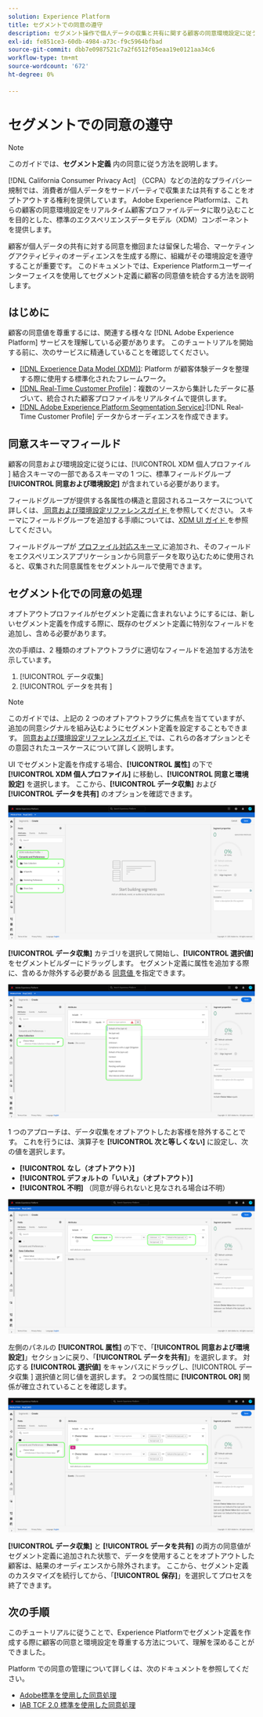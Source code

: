 ```yaml
---
solution: Experience Platform
title: セグメントでの同意の遵守
description: セグメント操作で個人データの収集と共有に関する顧客の同意環境設定に従う方法を説明します。
exl-id: fe851ce3-60db-4984-a73c-f9c5964bfbad
source-git-commit: dbb7e0987521c7a2f6512f05eaa19e0121aa34c6
workflow-type: tm+mt
source-wordcount: '672'
ht-degree: 0%

---
```


# セグメントでの同意の遵守

>[!NOTE]
>
>このガイドでは、**セグメント定義** 内の同意に従う方法を説明します。

[!DNL California Consumer Privacy Act] （CCPA）などの法的なプライバシー規制では、消費者が個人データをサードパーティで収集または共有することをオプトアウトする権利を提供しています。 Adobe Experience Platformは、これらの顧客の同意環境設定をリアルタイム顧客プロファイルデータに取り込むことを目的とした、標準のエクスペリエンスデータモデル（XDM）コンポーネントを提供します。

顧客が個人データの共有に対する同意を撤回または留保した場合、マーケティングアクティビティのオーディエンスを生成する際に、組織がその環境設定を遵守することが重要です。 このドキュメントでは、Experience Platformユーザーインターフェイスを使用してセグメント定義に顧客の同意値を統合する方法を説明します。

## はじめに

顧客の同意値を尊重するには、関連する様々な [!DNL Adobe Experience Platform] サービスを理解している必要があります。 このチュートリアルを開始する前に、次のサービスに精通していることを確認してください。

* [[!DNL Experience Data Model (XDM)]](../xdm/home.md): Platform が顧客体験データを整理する際に使用する標準化されたフレームワーク。
* [[!DNL Real-Time Customer Profile]](../profile/home.md)：複数のソースから集計したデータに基づいて、統合された顧客プロファイルをリアルタイムで提供します。
* [[!DNL Adobe Experience Platform Segmentation Service]](./home.md):[!DNL Real-Time Customer Profile] データからオーディエンスを作成できます。

## 同意スキーマフィールド

顧客の同意および環境設定に従うには、[!UICONTROL XDM 個人プロファイル ] 結合スキーマの一部であるスキーマの 1 つに、標準フィールドグループ **[!UICONTROL 同意および環境設定]** が含まれている必要があります。

フィールドグループが提供する各属性の構造と意図されるユースケースについて詳しくは、[ 同意および環境設定リファレンスガイド ](../xdm/field-groups/profile/consents.md) を参照してください。 スキーマにフィールドグループを追加する手順については、[XDM UI ガイド ](../xdm/ui/resources/schemas.md#add-field-groups) を参照してください。

フィールドグループが [ プロファイル対応スキーマ ](../xdm/ui/resources/schemas.md#profile) に追加され、そのフィールドをエクスペリエンスアプリケーションから同意データを取り込むために使用されると、収集された同意属性をセグメントルールで使用できます。

## セグメント化での同意の処理

オプトアウトプロファイルがセグメント定義に含まれないようにするには、新しいセグメント定義を作成する際に、既存のセグメント定義に特別なフィールドを追加し、含める必要があります。

次の手順は、2 種類のオプトアウトフラグに適切なフィールドを追加する方法を示しています。

1. [!UICONTROL データ収集]
1. [!UICONTROL  データを共有 ]

>[!NOTE]
>
>このガイドでは、上記の 2 つのオプトアウトフラグに焦点を当てていますが、追加の同意シグナルを組み込むようにセグメント定義を設定することもできます。 [ 同意および環境設定リファレンスガイド ](../xdm/field-groups/profile/consents.md) では、これらの各オプションとその意図されたユースケースについて詳しく説明します。

UI でセグメント定義を作成する場合、**[!UICONTROL 属性]** の下で **[!UICONTROL XDM 個人プロファイル]** に移動し、**[!UICONTROL 同意と環境設定]** を選択します。 ここから、**[!UICONTROL データ収集]** および **[!UICONTROL データを共有]** のオプションを確認できます。

![](./images/opt-outs/consents.png)

**[!UICONTROL データ収集]** カテゴリを選択して開始し、**[!UICONTROL 選択値]** をセグメントビルダーにドラッグします。 セグメント定義に属性を追加する際に、含めるか除外する必要がある [ 同意値 ](../xdm/field-groups/profile/consents.md#choice-values) を指定できます。

![](./images/opt-outs/consent-values.png)

1 つのアプローチは、データ収集をオプトアウトしたお客様を除外することです。 これを行うには、演算子を **[!UICONTROL 次と等しくない]** に設定し、次の値を選択します。

* **[!UICONTROL なし（オプトアウト）]**
* **[!UICONTROL デフォルトの「いいえ」（オプトアウト）]**
* **[!UICONTROL 不明]** （同意が得られないと見なされる場合は不明）

![](./images/opt-outs/collect.png)

左側のパネルの **[!UICONTROL 属性]** の下で、「**[!UICONTROL 同意および環境設定]**」セクションに戻り、「**[!UICONTROL データを共有]**」を選択します。 対応する **[!UICONTROL 選択値]** をキャンバスにドラッグし、[!UICONTROL  データ収集 ] 選択値と同じ値を選択します。 2 つの属性間に **[!UICONTROL OR]** 関係が確立されていることを確認します。

![](./images/opt-outs/share.png)

**[!UICONTROL データ収集]** と **[!UICONTROL データを共有]** の両方の同意値がセグメント定義に追加された状態で、データを使用することをオプトアウトした顧客は、結果のオーディエンスから除外されます。 ここから、セグメント定義のカスタマイズを続行してから、「**[!UICONTROL 保存]**」を選択してプロセスを終了できます。

## 次の手順

このチュートリアルに従うことで、Experience Platformでセグメント定義を作成する際に顧客の同意と環境設定を尊重する方法について、理解を深めることができました。

Platform での同意の管理について詳しくは、次のドキュメントを参照してください。

* [Adobe標準を使用した同意処理](../landing/governance-privacy-security/consent/adobe/overview.md)
* [IAB TCF 2.0 標準を使用した同意処理](../landing/governance-privacy-security/consent/iab/overview.md)